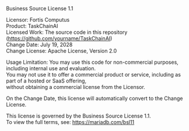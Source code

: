 Business Source License 1.1

Licensor: Fortis Computus  
Product: TaskChainAI  
Licensed Work: The source code in this repository (https://github.com/yourname/TaskChainAI)  
Change Date: July 19, 2028  
Change License: Apache License, Version 2.0

Usage Limitation: You may use this code for non-commercial purposes, including internal use and evaluation.  
You may not use it to offer a commercial product or service, including as part of a hosted or SaaS offering,  
without obtaining a commercial license from the Licensor.

On the Change Date, this license will automatically convert to the Change License.

This license is governed by the Business Source License 1.1.  
To view the full terms, see: https://mariadb.com/bsl11
